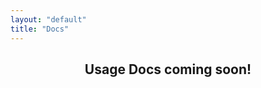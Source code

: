 ```yaml
---
layout: "default"
title: "Docs"
---
```



<Nav/>

<h2 style="text-align: center;">Usage Docs coming soon!</h2>
